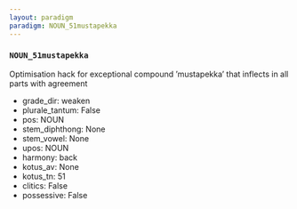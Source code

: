 ```yaml
---
layout: paradigm
paradigm: NOUN_51mustapekka
---
```

### ` NOUN_51mustapekka `

Optimisation hack for exceptional compound ’mustapekka’ that inflects in all parts with agreement
* grade_dir: weaken
* plurale_tantum: False
* pos: NOUN
* stem_diphthong: None
* stem_vowel: None
* upos: NOUN
* harmony: back
* kotus_av: None
* kotus_tn: 51
* clitics: False
* possessive: False
